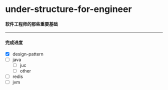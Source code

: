 # under-structure-for-engineer

#### 软件工程师的那些重要基础

---

#### 完成进度

- [x] design-pattern
- [ ] java
    - [ ] juc
    - [ ] other
- [ ] redis
- [ ] jvm
